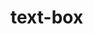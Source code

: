 # text-box

<ac-text-box></ac-text-box>

<ac-text-box height="128px" show-count maxlength="30"></ac-text-box>
